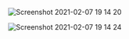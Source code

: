 
![Screenshot 2021-02-07 19 14 20](https://user-images.githubusercontent.com/24686636/107152617-dfb3e480-6979-11eb-8f48-6dcb34530d66.png)

![Screenshot 2021-02-07 19 14 24](https://user-images.githubusercontent.com/24686636/107152556-9a8fb280-6979-11eb-874d-5bac0b390aeb.png)
